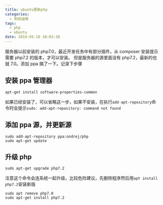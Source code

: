 ```yaml
---
title: ubuntu更新php
categories:
  - 系统运维
tags:
  - php
  - ubuntu
date: 2019-05-10 10:03:38
---
```


服务器以前安装的 php7.0，最近开发任务中有部分插件，从 composer 安装提示需要 php7.2 的版本，才可以安装。
但是服务器的源里面没有 php7.2，最新的也就 7.0。添加 ppa 搞了一下。记录下步骤

## 安装 ppa 管理器

```
apt-get install software-properties-common
```

如果已经安装了，可以省略这一步，如果不安装，在执行`add-apt-repository`命令时会提示`sudo: add-apt-repository: command not found`

## 添加 ppa 源，并更新源

```
sudo add-apt-repository ppa:ondrej/php
sudo apt-get update
```

## 升级 php
```
sudo apt-get upgrade php7.2
```
注意这个命令会连系统一起升级，比较危险建议，先删除程序然后用`apt install php7.2`安装新版
```
sudo apt remove php7.0
sudo apt-get install php7.2
```
